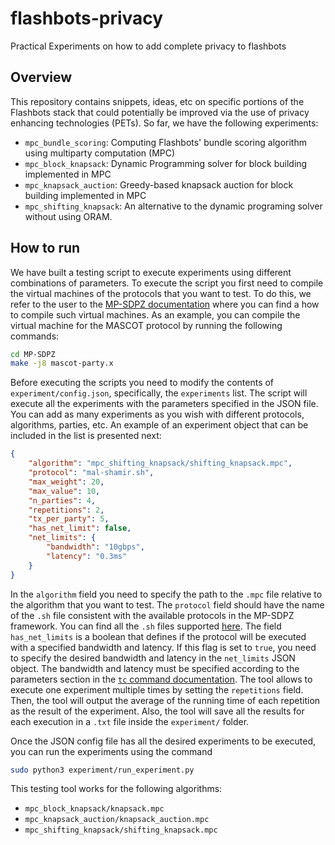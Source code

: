 # flashbots-privacy
Practical Experiments on how to add complete privacy to flashbots

## Overview
This repository contains snippets, ideas, etc on specific portions of the Flashbots stack that could potentially be improved via the use of privacy enhancing technologies (PETs).
So far, we have the following experiments:
- `mpc_bundle_scoring`: Computing Flashbots' bundle scoring algorithm using multiparty computation (MPC)
- `mpc_block_knapsack`: Dynamic Programming solver for block building implemented in MPC
- `mpc_knapsack_auction`: Greedy-based knapsack auction for block building implemented in MPC
- `mpc_shifting_knapsack`: An alternative to the dynamic programing solver without using ORAM.

## How to run

We have built a testing script to execute experiments using different combinations of parameters. To execute the script you first need to compile the virtual machines of the protocols that you want to test. To do this, we refer to the user to the [MP-SDPZ documentation](https://github.com/data61/MP-SPDZ/blob/master/README.md) where you can find a how to compile such virtual machines. As an example, you can compile the virtual machine for the MASCOT protocol by running the following commands:

```bash
cd MP-SDPZ
make -j8 mascot-party.x
```

Before executing the scripts you need to modify the contents of `experiment/config.json`, specifically, the `experiments` list. The script will execute all the experiments with the parameters specified in the JSON file. You can add as many experiments as you wish with different protocols, algorithms, parties, etc. An example of an experiment object that can be included in the list is presented next:

```json
{
    "algorithm": "mpc_shifting_knapsack/shifting_knapsack.mpc",
    "protocol": "mal-shamir.sh",
    "max_weight": 20,
    "max_value": 10,
    "n_parties": 4,
    "repetitions": 2,
    "tx_per_party": 5,
    "has_net_limit": false,
    "net_limits": {
        "bandwidth": "10gbps",
        "latency": "0.3ms"
    }
}
```

In the `algorithm` field you need to specify the path to the `.mpc` file relative to the algorithm that you want to test. The `protocol` field should have the name of the `.sh` file consistent with the available protocols in the MP-SDPZ framework. You can find all the `.sh` files supported [here](https://github.com/data61/MP-SPDZ/tree/master/Scripts). The field `has_net_limits` is a boolean that defines if the protocol will be executed with a specified bandwidth and latency. If this flag is set to `true`, you need to specify the desired bandwidth and latency in the `net_limits` JSON object. The bandwidth and latency must be specified according to the parameters section in the [`tc` command documentation](https://man7.org/linux/man-pages/man8/tc.8.html). The tool allows to execute one experiment multiple times by setting the `repetitions` field. Then, the tool will output the average of the running time of each repetition as the result of the experiment. Also, the tool will save all the results for each execution in a `.txt` file inside the `experiment/` folder.

Once the JSON config file has all the desired experiments to be executed, you can run the experiments using the command

```bash
sudo python3 experiment/run_experiment.py
```

This testing tool works for the following algorithms:
- `mpc_block_knapsack/knapsack.mpc`
- `mpc_knapsack_auction/knapsack_auction.mpc`
- `mpc_shifting_knapsack/shifting_knapsack.mpc`